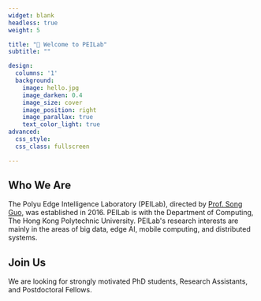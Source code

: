 ```yaml
---
widget: blank
headless: true
weight: 5

title: "👋 Welcome to PEILab"
subtitle: ""

design:
  columns: '1'
  background:
    image: hello.jpg
    image_darken: 0.4
    image_size: cover
    image_position: right
    image_parallax: true
    text_color_light: true
advanced:
  css_style:
  css_class: fullscreen

---
```


## Who We Are

The Polyu Edge Intelligence Laboratory (PEILab), directed by [Prof. Song Guo](https://www4.comp.polyu.edu.hk/~cssongguo/), was established in 2016. PEILab is with the Department of Computing, The Hong Kong Polytechnic University. PEILab's research interests are mainly in the areas of big data, edge AI, mobile computing, and distributed systems.

## Join Us

We are looking for strongly motivated PhD students, Research Assistants, and Postdoctoral Fellows.